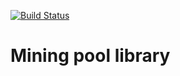 [![Build Status](https://travis-ci.org/tverdokhlebd/mining-pool-api.svg?branch=master)](https://travis-ci.org/tverdokhlebd/mining-pool-api)
# Mining pool library
